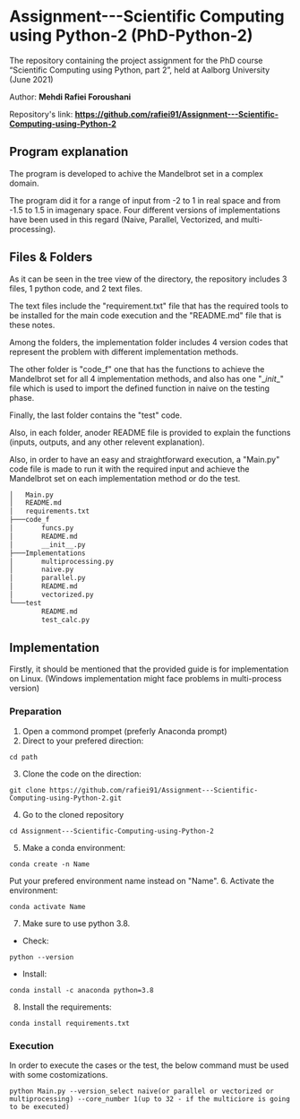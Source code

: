 # Assignment---Scientific Computing using Python-2 (PhD-Python-2)

The repository containing the project assignment for the PhD course “Scientific Computing using Python, part 2”, held at Aalborg University (June 2021)

Author: **Mehdi Rafiei Foroushani**

Repository's link: **https://github.com/rafiei91/Assignment---Scientific-Computing-using-Python-2**

## Program explanation

The program is developed to achive the Mandelbrot set in a complex domain. 

The program did it for a range of input from -2 to 1 in real space and from -1.5 to 1.5 in imagenary space. Four different versions of implementations have been used in this regard (Naive, Parallel, Vectorized, and multi-processing).

## Files & Folders

As it can be seen in the tree view of the directory, the repository includes 3 files, 1 python code, and 2 text files.

The text files include the "requirement.txt" file that has the required tools to be installed for the main code execution and the "README.md" file that is these notes.

Among the folders, the implementation folder includes 4 version codes that represent the problem with different implementation methods.

The other folder is "code_f" one that has the functions to achieve the Mandelbrot set for all 4 implementation methods, and also has one "\__init__\" file which is used to import the defined function in naive on the testing phase.

Finally, the last folder contains the "test" code.

Also, in each folder, anoder README file is provided to explain the functions (inputs, outputs, and any other relevent explanation).

Also, in order to have an easy and straightforward execution, a "Main.py" code file is made to run it with the required input and achieve the Mandelbrot set on each implementation method or do the test.

```bash
│   Main.py
│   README.md
│   requirements.txt
├───code_f
│       funcs.py
│       README.md
│       __init__.py
├───Implementations
│       multiprocessing.py
│       naive.py
│       parallel.py
│       README.md
│       vectorized.py
└───test
        README.md
        test_calc.py
```

## Implementation

Firstly, it should be mentioned that the provided guide is for implementation on Linux. (Windows implementation might face problems in multi-process version)

### Preparation

1. Open a commond prompet (preferly Anaconda prompt)
2. Direct to your prefered direction:
```
cd path
```
3. Clone the code on the direction:
```
git clone https://github.com/rafiei91/Assignment---Scientific-Computing-using-Python-2.git
```
4. Go to the cloned repository
```
cd Assignment---Scientific-Computing-using-Python-2
```
5. Make a conda environment:
```
conda create -n Name
```
Put your prefered environment name instead on "Name".
6. Activate the environment:
```
conda activate Name
```
7. Make sure to use python 3.8.
- Check:
```
python --version
```
- Install:
```
conda install -c anaconda python=3.8
```
8. Install the requirements:
```
conda install requirements.txt
```
### Execution

In order to execute the cases or the test, the below command must be used with some costomizations.
```
python Main.py --version_select naive(or parallel or vectorized or multiprocessing) --core_number 1(up to 32 - if the multiciore is going to be executed)
```
